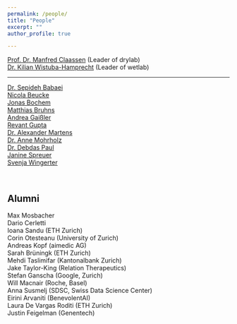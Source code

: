```yaml
---
permalink: /people/
title: "People"
excerpt: ""
author_profile: true

---
```



[Prof. Dr. Manfred Claassen](../people/manfred-claassen.md) (Leader of drylab)<br/>
[Dr.  Kilian Wistuba-Hamprecht](../people/kilian-wistuba-hamprecht.md) (Leader of wetlab)
- - - - - - -

[Dr. Sepideh Babaei](../people/sepideh-babaei.md)<br/>
[Nicola Beucke](../people/nicola-beucke.md)<br/>
[Jonas Bochem](../people/jonas-bochem.md)<br/>
[Matthias Bruhns](../people/matthias-bruhns.md)<br/>
[Andrea Gaißler](../people/andrea-gaißler.md)<br/>
[Revant Gupta](../people/revant-gupta.md)<br/>
[Dr. Alexander Martens](../people/alexander-martens.md)<br/>
[Dr. Anne Mohrholz](../people/anne-mohrholz.md)<br/>
[Dr. Debdas Paul](../people/debdas-paul.md)<br/>
[Janine Spreuer](../people/janine-spreuer.md)<br/>
[Svenja Wingerter](../people/svenja-wingerter.md)



<br/>


## Alumni

Max Mosbacher <br/>
Dario Cerletti <br/>
Ioana Sandu (ETH Zurich)<br/>
Corin Otesteanu (University of Zurich)<br/>
Andreas Kopf (aimedic AG)<br/>
Sarah Brüningk (ETH Zurich)<br/>
Mehdi Taslimifar (Kantonalbank Zurich)<br/>
Jake Taylor-King (Relation Therapeutics)<br/>
Stefan Ganscha (Google, Zurich)<br/>
Will Macnair (Roche, Basel)<br/>
Anna Susmelj (SDSC, Swiss Data Science Center)<br/>
Eirini Arvaniti (BenevolentAI)<br/>
Laura De Vargas Roditi (ETH Zurich)<br/>
Justin Feigelman (Genentech)<br/>